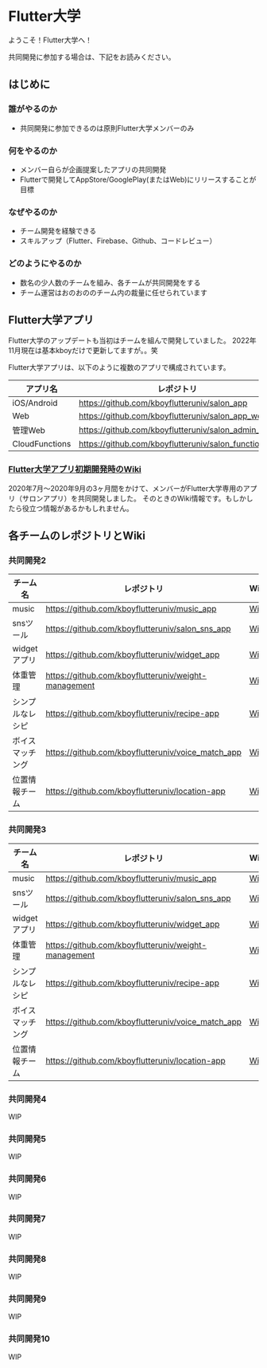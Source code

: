 # Flutter大学

ようこそ！Flutter大学へ！

共同開発に参加する場合は、下記をお読みください。

## はじめに

### 誰がやるのか

- 共同開発に参加できるのは原則Flutter大学メンバーのみ

### 何をやるのか

- メンバー自らが企画提案したアプリの共同開発
- Flutterで開発してAppStore/GooglePlay(またはWeb)にリリースすることが目標

### なぜやるのか

- チーム開発を経験できる
- スキルアップ（Flutter、Firebase、Github、コードレビュー）

### どのようにやるのか

- 数名の少人数のチームを組み、各チームが共同開発をする
- チーム運営はおのおののチーム内の裁量に任せられています

## Flutter大学アプリ

Flutter大学のアップデートも当初はチームを組んで開発していました。
2022年11月現在は基本kboyだけで更新してますが。。笑

Flutter大学アプリは、以下のように複数のアプリで構成されています。

アプリ名|レポジトリ|Wiki
--|--|--
iOS/Android|https://github.com/kboyflutteruniv/salon_app|[Wiki](./joint_dev/salon_app/README.md)
Web|https://github.com/kboyflutteruniv/salon_app_web|[Wiki](./joint_dev/salon_app_web/README.md)
管理Web|https://github.com/kboyflutteruniv/salon_admin_web|[Wiki](./joint_dev/salon_admin_web/README.md)
CloudFunctions|https://github.com/kboyflutteruniv/salon_functions|[Wiki](./joint_dev/salon_functions/README.md)

### [Flutter大学アプリ初期開発時のWiki](./salon_app/README.md)

2020年7月〜2020年9月の3ヶ月間をかけて、メンバーがFlutter大学専用のアプリ（サロンアプリ）を共同開発しました。
そのときのWiki情報です。もしかしたら役立つ情報があるかもしれません。

## 各チームのレポジトリとWiki

### 共同開発2

チーム名|レポジトリ|Wiki
--|--|--
music|https://github.com/kboyflutteruniv/music_app|[Wiki](./joint_dev/music_app/README.md)
snsツール|https://github.com/kboyflutteruniv/salon_sns_app|[Wiki](./joint_dev/salon_sns_app/README.md)
widgetアプリ|https://github.com/kboyflutteruniv/widget_app|[Wiki](./joint_dev/widget_app/README.md)
体重管理|https://github.com/kboyflutteruniv/weight-management|[Wiki](./joint_dev/weight-management/README.md)
シンプルなレシピ|https://github.com/kboyflutteruniv/recipe-app|[Wiki](./joint_dev/recipe-app/README.md)
ボイスマッチング|https://github.com/kboyflutteruniv/voice_match_app|[Wiki](./joint_dev/voice_match_app/README.md)
位置情報チーム|https://github.com/kboyflutteruniv/location-app|[Wiki](./joint_dev/location-app/README.md)

### 共同開発3

チーム名|レポジトリ|Wiki
--|--|--
music|https://github.com/kboyflutteruniv/music_app|[Wiki](./joint_dev/music_app/README.md)
snsツール|https://github.com/kboyflutteruniv/salon_sns_app|[Wiki](./joint_dev/salon_sns_app/README.md)
widgetアプリ|https://github.com/kboyflutteruniv/widget_app|[Wiki](./joint_dev/widget_app/README.md)
体重管理|https://github.com/kboyflutteruniv/weight-management|[Wiki](./joint_dev/weight-management/README.md)
シンプルなレシピ|https://github.com/kboyflutteruniv/recipe-app|[Wiki](./joint_dev/recipe-app/README.md)
ボイスマッチング|https://github.com/kboyflutteruniv/voice_match_app|[Wiki](./joint_dev/voice_match_app/README.md)
位置情報チーム|https://github.com/kboyflutteruniv/location-app|[Wiki](./joint_dev/location-app/README.md)

### 共同開発4

WIP

### 共同開発5

WIP

### 共同開発6

WIP

### 共同開発7

WIP

### 共同開発8

WIP

### 共同開発9

WIP

### 共同開発10

WIP

